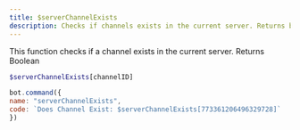 ```yaml
---
title: $serverChannelExists
description: Checks if channels exists in the current server. Returns boolean
---
```


This function checks if a channel exists in the current server. Returns Boolean

```php
$serverChannelExists[channelID]
```

```javascript
bot.command({
name: "serverChannelExists",
code: `Does Channel Exist: $serverChannelExists[773361206496329728]`
})
```

